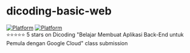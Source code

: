 # dicoding-basic-web
[![Platform](https://img.shields.io/badge/lang-html-orange)](https://devdocs.io/html/)
[![Platform](https://img.shields.io/badge/lang-javascript-yellow)](https://www.javascript.com/)</br>
⭐⭐⭐⭐⭐ 5 stars on Dicoding "Belajar Membuat Aplikasi Back-End untuk Pemula dengan Google Cloud" class submission
